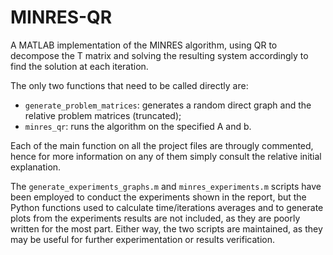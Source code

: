 # MINRES-QR 

A MATLAB implementation of the MINRES algorithm, using QR to decompose the T matrix and solving the resulting system accordingly to find the solution at each iteration.

The only two functions that need to be called directly are:
- `generate_problem_matrices`: generates a random direct graph and the relative problem matrices (truncated);
- `minres_qr`: runs the algorithm on the specified A and b.

Each of the main function on all the project files are througly commented, hence for more information on any of them simply consult the relative initial explanation. 


The `generate_experiments_graphs.m` and `minres_experiments.m` scripts have been employed to conduct the experiments shown in the report, but the Python functions used to calculate time/iterations averages and to generate plots from the experiments results are not included, as they are poorly written for the most part. Either way, the two scripts are maintained, as they may be useful for further experimentation or results verification.
